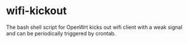# wifi-kickout
The bash shell script for OpenWrt kicks out wifi client with a weak signal and can be periodically triggered by crontab.
